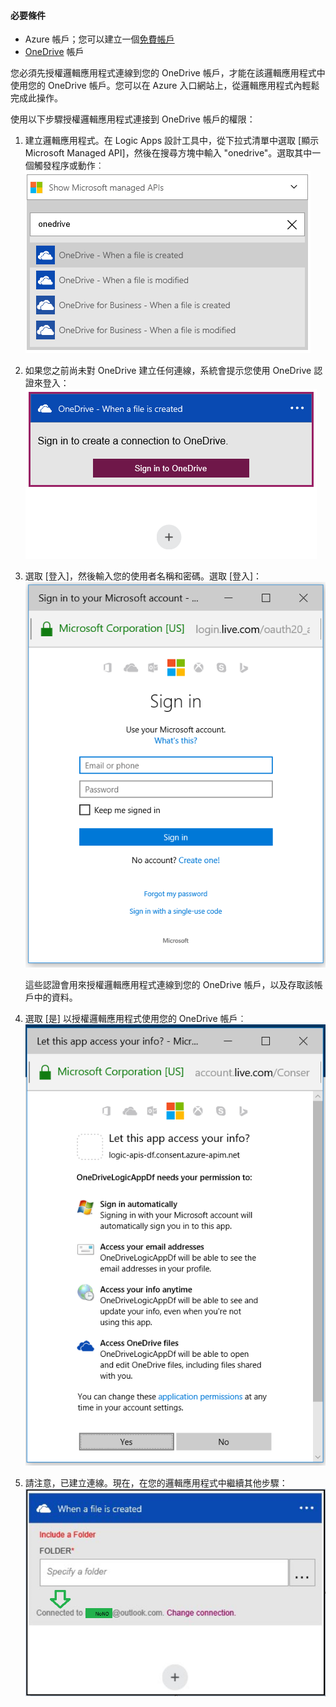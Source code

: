 #### 必要條件
* Azure 帳戶；您可以建立一個[免費帳戶](https://azure.microsoft.com/free)
* [OneDrive](https://www.microsoft.com/store/apps/onedrive/9wzdncrfj1p3) 帳戶

您必須先授權邏輯應用程式連線到您的 OneDrive 帳戶，才能在該邏輯應用程式中使用您的 OneDrive 帳戶。您可以在 Azure 入口網站上，從邏輯應用程式內輕鬆完成此操作。

使用以下步驟授權邏輯應用程式連接到 OneDrive 帳戶的權限：

1. 建立邏輯應用程式。在 Logic Apps 設計工具中，從下拉式清單中選取 [顯示 Microsoft Managed API]，然後在搜尋方塊中輸入 "onedrive"。選取其中一個觸發程序或動作︰![](./media/connectors-create-api-onedrive/onedrive-1.png)
2. 如果您之前尚未對 OneDrive 建立任何連線，系統會提示您使用 OneDrive 認證來登入：![](./media/connectors-create-api-onedrive/onedrive-2.png)
3. 選取 [登入]，然後輸入您的使用者名稱和密碼。選取 [登入]：![](./media/connectors-create-api-onedrive/onedrive-3.png)
   
    這些認證會用來授權邏輯應用程式連線到您的 OneDrive 帳戶，以及存取該帳戶中的資料。
4. 選取 [是] 以授權邏輯應用程式使用您的 OneDrive 帳戶︰![](./media/connectors-create-api-onedrive/onedrive-4.png)
5. 請注意，已建立連線。現在，在您的邏輯應用程式中繼續其他步驟：![](./media/connectors-create-api-onedrive/onedrive-5.png)

<!---HONumber=AcomDC_0727_2016-->